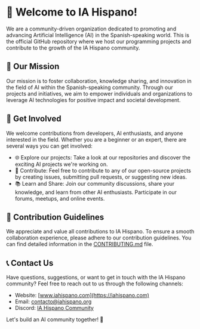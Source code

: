 # 👋 Welcome to IA Hispano!

We are a community-driven organization dedicated to promoting and advancing Artificial Intelligence (AI) in the Spanish-speaking world. This is the official GitHub repository where we host our programming projects and contribute to the growth of the IA Hispano community.

## 🌟 Our Mission

Our mission is to foster collaboration, knowledge sharing, and innovation in the field of AI within the Spanish-speaking community. Through our projects and initiatives, we aim to empower individuals and organizations to leverage AI technologies for positive impact and societal development.

## 🚀 Get Involved

We welcome contributions from developers, AI enthusiasts, and anyone interested in the field. Whether you are a beginner or an expert, there are several ways you can get involved:

- 🌐 Explore our projects: Take a look at our repositories and discover the exciting AI projects we're working on.
- 🌟 Contribute: Feel free to contribute to any of our open-source projects by creating issues, submitting pull requests, or suggesting new ideas.
- 📚 Learn and Share: Join our community discussions, share your knowledge, and learn from other AI enthusiasts. Participate in our forums, meetups, and online events.


## 📝 Contribution Guidelines

We appreciate and value all contributions to IA Hispano. To ensure a smooth collaboration experience, please adhere to our contribution guidelines. You can find detailed information in the [CONTRIBUTING.md](CONTRIBUTING.md) file.

## 📞 Contact Us

Have questions, suggestions, or want to get in touch with the IA Hispano community? Feel free to reach out to us through the following channels:

- Website: [www.iahispano.com](https://iahispano.com)
- Email: contacto@iahispano.org
- Discord: [IA Hispano Community](https://discord.gg/iahispano)

Let's build an AI community together! 🤝
